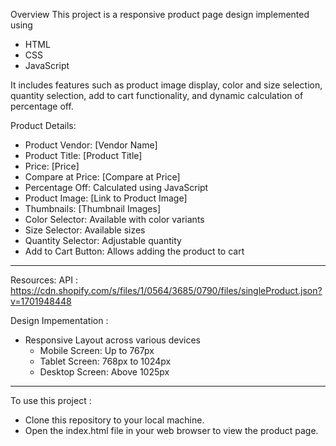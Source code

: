 Overview
This project is a responsive product page design implemented using 
   * HTML
   * CSS
   * JavaScript 
   
   It includes features such as product image display, color and size selection, quantity selection, add to cart functionality, and dynamic calculation of percentage off.


Product Details:

 * Product Vendor: [Vendor Name]
 * Product Title: [Product Title]
 * Price: [Price]
 * Compare at Price: [Compare at Price]
 * Percentage Off: Calculated using JavaScript
 * Product Image: [Link to Product Image]
 * Thumbnails: [Thumbnail Images]
 * Color Selector: Available with color variants
 * Size Selector: Available sizes
 * Quantity Selector: Adjustable quantity
 * Add to Cart Button: Allows adding the product to cart

------------------------------------------------------------------------------------------------------------------------------------

Resources: 
  API : https://cdn.shopify.com/s/files/1/0564/3685/0790/files/singleProduct.json?v=1701948448 

Design Impementation : 
  * Responsive Layout across various devices 
    * Mobile Screen: Up to 767px
    * Tablet Screen: 768px to 1024px
    * Desktop Screen: Above 1025px 
-------------------------------------------------------------------------------------------------------------------------------------

To use this project :
 * Clone this repository to your local machine.
 * Open the index.html file in your web browser to view the product page.

